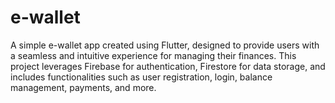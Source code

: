 # e-wallet
A simple e-wallet app created using Flutter, designed to provide users with a seamless and intuitive experience for managing their finances. This project leverages Firebase for authentication, Firestore for data storage, and includes functionalities such as user registration, login, balance management, payments, and more.

